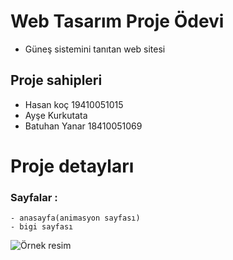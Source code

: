 # Web Tasarım Proje Ödevi
 - Güneş sistemini tanıtan web sitesi 

## Proje sahipleri
 - Hasan koç  19410051015
 - Ayşe Kurkutata  
 - Batuhan Yanar  18410051069


# Proje detayları
 ### Sayfalar :
    - anasayfa(animasyon sayfası)
    - bigi sayfası

 ![Örnek resim](https://upload.wikimedia.org/wikipedia/commons/thumb/c/cb/Planets2013.svg/1200px-Planets2013.svg.png)
 

